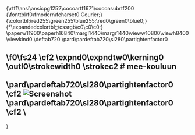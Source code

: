 {\rtf1\ansi\ansicpg1252\cocoartf1671\cocoasubrtf200
{\fonttbl\f0\fmodern\fcharset0 Courier;}
{\colortbl;\red255\green255\blue255;\red0\green0\blue0;}
{\*\expandedcolortbl;;\cssrgb\c0\c0\c0;}
\paperw11900\paperh16840\margl1440\margr1440\vieww10800\viewh8400\viewkind0
\deftab720
\pard\pardeftab720\sl280\partightenfactor0

\f0\fs24 \cf2 \expnd0\expndtw0\kerning0
\outl0\strokewidth0 \strokec2 # mee-kouluun\
\
\pard\pardeftab720\sl280\partightenfactor0
\cf2 ![Screenshot]()\
\pard\pardeftab720\sl280\partightenfactor0
\cf2 \
---

}
